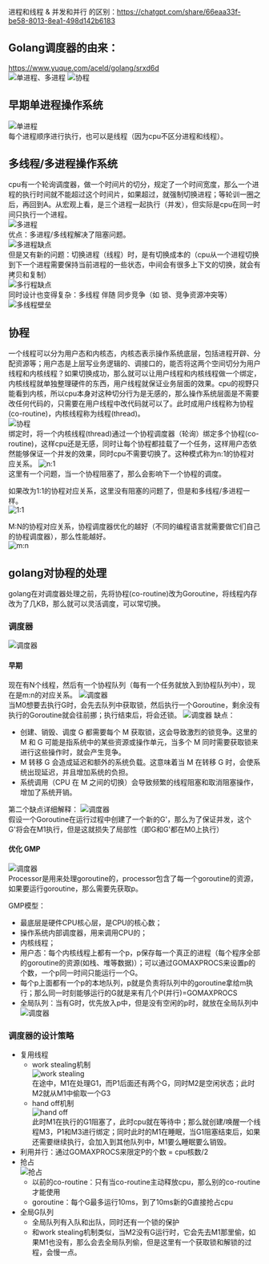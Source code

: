 进程和线程 & 并发和并行 的区别：https://chatgpt.com/share/66eaa33f-be58-8013-8ea1-498d142b6183

## Golang调度器的由来：
https://www.yuque.com/aceld/golang/srxd6d  
![单进程、多进程](./imgs/1.png)
![协程](./imgs/Goroutine.png)
 
## 早期单进程操作系统
![单进程](./imgs/2.png)  
每个进程顺序进行执行，也可以是线程（因为cpu不区分进程和线程）。  

## 多线程/多进程操作系统
cpu有一个轮询调度器，做一个时间片的切分，规定了一个时间宽度，那么一个进程的执行时间就不能超过这个时间片，如果超过，就强制切换进程；等轮训一圈之后，再回到A。从宏观上看，是三个进程一起执行（并发），但实际是cpu在同一时间只执行一个进程。  
![多进程](./imgs/3.png)  
优点：多进程/多线程解决了阻塞问题。  
![多进程缺点](./imgs/4.png)  
但是又有新的问题：切换进程（线程）时，是有切换成本的（cpu从一个进程切换到下一个进程需要保持当前进程的一些状态，中间会有很多上下文的切换，就会有拷贝和复制）  
![多行程缺点](./imgs/5.png)  
同时设计也变得复杂：多线程 伴随 同步竞争（如 锁、竞争资源冲突等）  
![多线程壁垒](./imgs/6.png)  

## 协程
一个线程可以分为用户态和内核态，内核态表示操作系统底层，包括进程开辟、分配资源等；用户态是上层写业务逻辑的、调接口的，能否将这两个空间切分为用户线程和内核线程？如果切换成功，那么就可以让用户线程和内核线程做一个绑定，内核线程就单独整理硬件的东西，用户线程就保证业务层面的效果。cpu的视野只能看到内核，所以cpu本身对这种切分行为是无感的，那么操作系统层面是不需要改任何代码的，只需要在用户线程中改代码就可以了。此时成用户线程称为协程(co-routine)，内核线程称为线程(thread)。  
![协程](./imgs/7.png)  
绑定时，将一个内核线程(thread)通过一个协程调度器（轮询）绑定多个协程(co-routine)，这样cpu还是无感，同时让每个协程都挂载了一个任务，这样用户态依然能够保证一个并发的效果，同时cpu不需要切换了。这种模式称为n:1的协程对应关系。
![n:1](./imgs/8.png)  
这里有一个问题，当一个协程阻塞了，那么会影响下一个协程的调度。

如果改为1:1的协程对应关系，这里没有阻塞的问题了，但是和多线程/多进程一样。  
![1:1](./imgs/9.png)  

M:N的协程对应关系，协程调度器优化的越好（不同的编程语言就需要做它们自己的协程调度器），那么性能越好。  
![m:n](./imgs/10.png)  

## golang对协程的处理
golang在对调度器处理之前，先将协程(co-routine)改为Goroutine，将线程内存改为了几KB，那么就可以灵活调度，可以常切换。

### 调度器
![调度器](./imgs/11.png)  

#### 早期
现在有N个线程，然后有一个协程队列（每有一个任务就放入到协程队列中），现在是m:n的对应关系。
![调度器](./imgs/12.png)  
当M0想要去执行G时，会先去队列中获取锁，然后执行一个Goroutine，剩余没有执行的Goroutine就会往前挪；执行结束后，将会还锁。
![调度器](./imgs/13.png)
缺点：
- 创建、销毁、调度 G 都需要每个 M 获取锁，这会导致激烈的锁竞争。这里的 M 和 G 可能是指系统中的某些资源或操作单元，当多个 M 同时需要获取锁来进行这些操作时，就会产生竞争。
- M 转移 G 会造成延迟和额外的系统负载。这意味着当 M 在转移 G 时，会使系统出现延迟，并且增加系统的负担。
- 系统调用（CPU 在 M 之间的切换）会导致频繁的线程阻塞和取消阻塞操作，增加了系统开销。

第二个缺点详细解释：
![调度器](./imgs/14.png)  
假设一个Goroutine在运行过程中创建了一个新的G'，那么为了保证并发，这个G'将会在M1执行，但是这就损失了局部性（即G和G'都在M0上执行）  

#### 优化 GMP
![调度器](./imgs/15.png)  
Processor是用来处理goroutine的，processor包含了每一个goroutine的资源，如果要运行goroutine，那么需要先获取p。

GMP模型：
- 最底层是硬件CPU核心层，是CPU的核心数；
- 操作系统内部调度器，用来调用CPU的；
- 内核线程；
- 用户态：每个内核线程上都有一个p，p保存每一个真正的进程（每个程序全部的goroutine的资源(如栈、堆等数据)）；可以通过GOMAXPROCS来设置p的个数，一个p同一时间只能运行一个G。
- 每个p上面都有一个p的本地队列，p就是负责将队列中的goroutine拿给m执行；那么同一时刻能够运行的G就是来有几个P(并行)=GOMAXPROCS
- 全局队列：当有G时，优先放入p中，但是没有空闲的p时，就放在全局队列中
![调度器](./imgs/16.png)  

### 调度器的设计策略
- 复用线程
    - work stealing机制  
    ![work stealing](./imgs/17.png)  
    在途中，M1在处理G1，而P1后面还有两个G，同时M2是空闲状态；此时M2就从M1中偷取一个G3  
    - hand off机制  
    ![hand off](./imgs/18.png)  
    此时M1在执行的G1阻塞了，此时cpu就在等待中；那么就创建/唤醒一个线程M3，P1和M3进行绑定；同时此时的M1在睡眠，当G1阻塞结束后，如果还需要继续执行，会加入到其他队列中，M1要么睡眠要么销毁。  
- 利用并行：通过GOMAXPROCS来限定P的个数 = cpu核数/2
- 抢占  
    ![抢占](./imgs/19.png)  
    - 以前的co-routine：只有当co-routine主动释放cpu，那么别的co-routine才能使用  
    - goroutine：每个G最多运行10ms，到了10ms新的G直接抢占cpu  
- 全局G队列
    - 全局队列有入队和出队，同时还有一个锁的保护
    - 和work stealing机制类似，当M2没有G运行时，它会先去M1那里偷，如果M1也没有，那么会去全局队列偷，但是这里有一个获取锁和解锁的过程，会慢一点。


